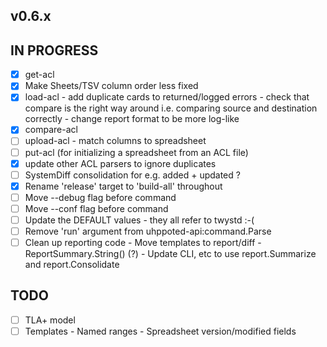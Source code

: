 ## v0.6.x

## IN PROGRESS

- [x] get-acl
- [x] Make Sheets/TSV column order less fixed
- [x] load-acl
      - add duplicate cards to returned/logged errors
      - check that compare is the right way around i.e. comparing source and destination correctly
      - change report format to be more log-like 
- [x] compare-acl
- [ ] upload-acl
      - match columns to spreadsheet
- [ ] put-acl (for initializing a spreadsheet from an ACL file)
- [x] update other ACL parsers to ignore duplicates
- [ ] SystemDiff consolidation for e.g. added + updated ?
- [x] Rename 'release' target to 'build-all' throughout
- [ ] Move --debug flag before command
- [ ] Move --conf flag before command
- [ ] Update the DEFAULT values - they all refer to twystd :-(
- [ ] Remove 'run' argument from uhppoted-api:command.Parse
- [ ] Clean up reporting code
      - Move templates to report/diff
      - ReportSummary.String() (?)
      - Update CLI, etc to use report.Summarize and report.Consolidate

## TODO

- [ ] TLA+ model
- [ ] Templates
      - Named ranges
      - Spreadsheet version/modified fields
